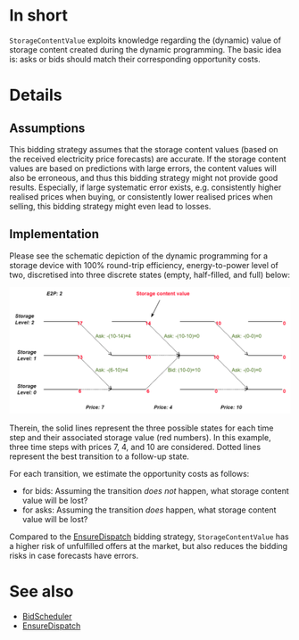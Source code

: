 # In short

`StorageContentValue` exploits knowledge regarding the (dynamic) value of storage content created during the dynamic programming.
The basic idea is: asks or bids should match their corresponding opportunity costs.

# Details

## Assumptions

This bidding strategy assumes that the storage content values (based on the received electricity price forecasts) are accurate.
If the storage content values are based on predictions with large errors, the content values will also be erroneous, and thus this bidding strategy might not provide good results.
Especially, if large systematic error exists, e.g. consistently higher realised prices when buying, or consistently lower realised prices when selling, this bidding strategy might even lead to losses. 

## Implementation

Please see the schematic depiction of the dynamic programming for a storage device with 100% round-trip efficiency, energy-to-power level of two, discretised into three discrete states (empty, half-filled, and full) below:

![Schema of bid price calculation method](../../uploads/StorageContentValue.png)

Therein, the solid lines represent the three possible states for each time step and their associated storage value (red numbers).
In this example, three time steps with prices 7, 4, and 10 are considered.
Dotted lines represent the best transition to a follow-up state.

For each transition, we estimate the opportunity costs as follows:

* for bids: Assuming the transition *does not* happen, what storage content value will be lost?
* for asks: Assuming the transition *does* happen, what storage content value will be lost?

Compared to the [EnsureDispatch](./EnsureDispatch) bidding strategy, `StorageContentValue` has a higher risk of unfulfilled offers at the market, but also reduces the bidding risks in case forecasts have errors.

# See also

* [BidScheduler](./BidScheduler)
* [EnsureDispatch](./EnsureDispatch)